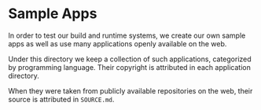 # Sample Apps

In order to test our build and runtime systems, we create our own sample apps as well as use many applications openly available on the web.

Under this directory we keep a collection of such applications, categorized by programming language. Their copyright is attributed in each application directory. 

When they were taken from publicly available repositories on the web, their source is attributed in `SOURCE.md`.
